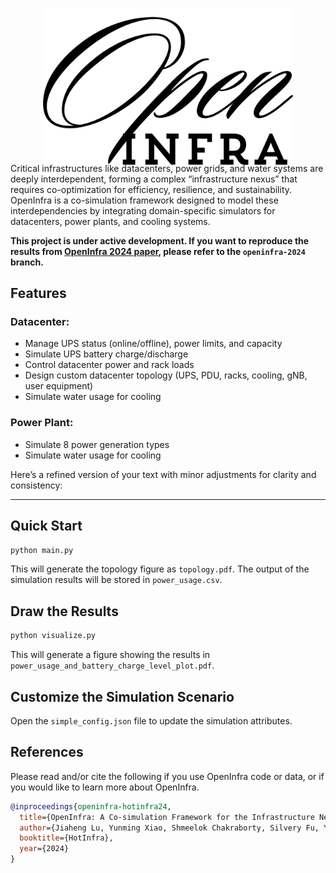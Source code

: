 <div style="text-align: center; margin-top: -10px; margin-bottom: -20px;">
    <img src="figures/openinfra-icon.png" alt="OpenInfra Icon" width="400">
</div>

Critical infrastructures like datacenters, power grids, and water systems are deeply interdependent, forming a complex “infrastructure nexus” that requires co-optimization for efficiency, resilience, and sustainability. 
OpenInfra is a co-simulation framework designed to model these interdependencies by integrating domain-specific simulators for datacenters, power plants, and cooling systems. 

**This project is under active development. If you want to reproduce the results from [OpenInfra 2024 paper](https://hotinfra24.github.io/papers/hotinfra24-final1.pdf), please refer to the ``openinfra-2024`` branch.**

[//]: # (# OpenInfra)

## Features

### Datacenter:
- Manage UPS status (online/offline), power limits, and capacity
- Simulate UPS battery charge/discharge
- Control datacenter power and rack loads
- Design custom datacenter topology (UPS, PDU, racks, cooling, gNB, user equipment)
- Simulate water usage for cooling

### Power Plant:
- Simulate 8 power generation types
- Simulate water usage for cooling



Here’s a refined version of your text with minor adjustments for clarity and consistency:

---

## Quick Start
```sh
python main.py
```
This will generate the topology figure as `topology.pdf`. The output of the simulation results will be stored in `power_usage.csv`.

## Draw the Results
```sh
python visualize.py
```
This will generate a figure showing the results in `power_usage_and_battery_charge_level_plot.pdf`.

## Customize the Simulation Scenario
Open the `simple_config.json` file to update the simulation attributes.

## References

Please read and/or cite the following if you use OpenInfra code or data, or if you would like to learn more about OpenInfra.

```bibtex
@inproceedings{openinfra-hotinfra24,
  title={OpenInfra: A Co-simulation Framework for the Infrastructure Nexus},
  author={Jiaheng Lu, Yunming Xiao, Shmeelok Chakraborty, Silvery Fu, Yoon Sung Ji, Ang Chen, Mosharaf Chowdhury, Nalini Rao, Sylvia Ratnasamy, Xinyu Wang},
  booktitle={HotInfra},
  year={2024}
}
```
